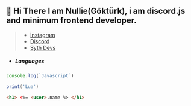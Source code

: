 ## 🌙 Hi There I am Nullie(Göktürk), i am discord.js and minimum frontend developer. 
   > * [İnstagram](https://www.instagram.com/gokturk.topal18/)
   > * [Discord](https://discord.com/users/725682491658207304)
   > * [Syth Devs]()

-  ##### Languages

```js
console.log(`Javascript`)
```
```lua
print('Lua')
```
```html
<h1> <%= <user>.name %> </h1>
```


